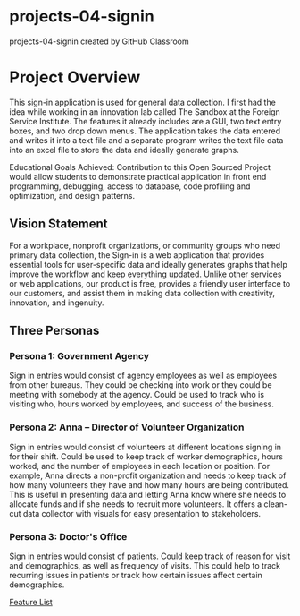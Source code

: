 # projects-04-signin
projects-04-signin created by GitHub Classroom

# Project Overview
This sign-in application is used for general data collection. I first had the idea while working in an innovation lab called The Sandbox at the Foreign Service Institute. The features it already includes are a GUI, two text entry boxes, and two drop down menus. The application takes the data entered and writes it into a text file and a separate program writes the text file data into an excel file to store the data and ideally generate graphs. 

Educational Goals Achieved: Contribution to this Open Sourced Project would allow students to demonstrate practical application in front end programming, debugging, access to database, code profiling and optimization, and design patterns.

## Vision Statement 
For a workplace, nonprofit organizations, or community groups who need primary data collection, the Sign-in is a web application that provides essential tools for user-specific data and ideally generates graphs that help improve the workflow and keep everything updated. Unlike other services or web applications, our product is free, provides a friendly user interface to our customers, and assist them in making data collection with creativity, innovation, and ingenuity.  

## Three Personas
### Persona 1: Government Agency
Sign in entries would consist of agency employees as well as employees from other bureaus. They could be checking into work or they could be meeting with somebody at the agency. Could be used to track who is visiting who, hours worked by employees, and success of the business.

### Persona 2: Anna – Director of Volunteer Organization
Sign in entries would consist of volunteers at different locations signing in for their shift. Could be used to keep track of worker demographics, hours worked, and the number of employees in each location or position. For example, Anna directs a non-profit organization and needs to keep track of how many volunteers they have and how many hours are being contributed. This is useful in presenting data and letting Anna know where she needs to allocate funds and if she needs to recruit more volunteers. It offers a clean-cut data collector with visuals for easy presentation to stakeholders. 

### Persona 3: Doctor's Office
Sign in entries would consist of patients.  Could keep track of reason for visit and demographics, as well as frequency of visits. This could help to track recurring issues in patients or track how certain issues affect certain demographics.


 [Feature List](https://trello.com/b/SfMUw7OC/feature-list)



